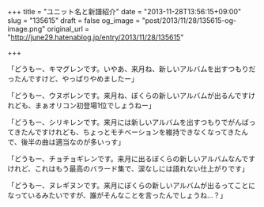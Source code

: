 +++
title = "ユニット名と新譜紹介"
date = "2013-11-28T13:56:15+09:00"
slug = "135615"
draft = false
og_image = "post/2013/11/28/135615-og-image.png"
original_url = "http://june29.hatenablog.jp/entry/2013/11/28/135615"

+++

<p>「どうもー、キマグレンです。いやあ、来月ね、新しいアルバムを出すつもりだったんですけど、やっぱりやめましたー」</p>
<p>「どうもー、ウヌボレンです。来月ね、ぼくらの新しいアルバムが出るんですけれども、まぁオリコン初登場1位でしょうねー」</p>
<p>「どうもー、シリキレンです。来月には新しいアルバムを出すつもりでがんばってきたんですけれども、ちょっとモチベーションを維持できなくなってきたんで、後半の曲は適当なのが多いっす」</p>
<p>「どうもー、チョチョギレンです。来月に出るぼくらの新しいアルバムなんですけれど、これはもう最高のバラード集で、涙なしには語れない仕上がりです」</p>
<p>「どうもー、ヌレギヌンです。来月にぼくらの新しいアルバムが出るってことになっているみたいですが、誰がそんなことを言ったんでしょうね…？」</p>
